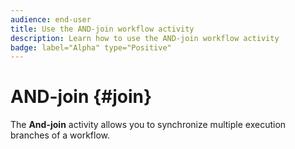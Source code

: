 ```yaml
---
audience: end-user
title: Use the AND-join workflow activity
description: Learn how to use the AND-join workflow activity
badge: label="Alpha" type="Positive"
---
```


# AND-join {#join}

The **And-join** activity allows you to synchronize multiple execution branches of a workflow.
